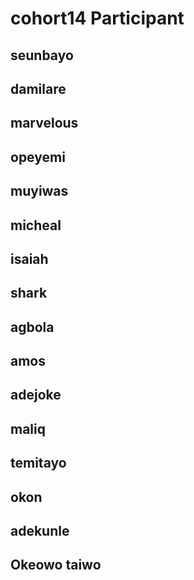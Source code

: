 # cohort14 Participant

## seunbayo
## damilare
## marvelous
## opeyemi
## muyiwas
## micheal
## isaiah
## shark
## agbola
## amos
## adejoke
## maliq
## temitayo
## okon
## adekunle
## Okeowo taiwo 

